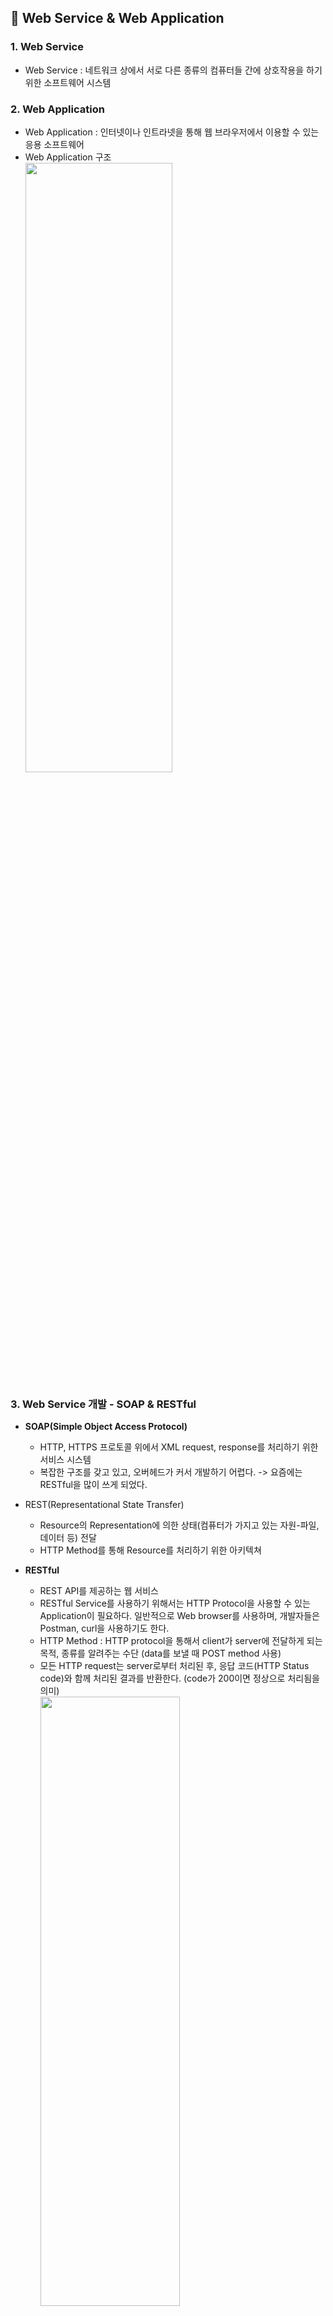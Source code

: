 ## :cherry_blossom: Web Service & Web Application

### 1. Web Service
* Web Service : 네트워크 상에서 서로 다른 종류의 컴퓨터들 간에 상호작용을 하기 위한 소프트웨어 시스템

### 2. Web Application
* Web Application : 인터넷이나 인트라넷을 통해 웹 브라우저에서 이용할 수 있는 응용 소프트웨어
* Web Application 구조   
<img src="https://user-images.githubusercontent.com/61045469/104447786-9b822e00-55df-11eb-89c0-ce5f89e7c006.PNG" width="70%" height="50%"></img><br/>

### 3. Web Service 개발 - SOAP & RESTful
* **SOAP(Simple Object Access Protocol)**
  * HTTP, HTTPS 프로토콜 위에서 XML request, response를 처리하기 위한 서비스 시스템
  * 복잡한 구조를 갖고 있고, 오버헤드가 커서 개발하기 어렵다. -> 요즘에는 RESTful을 많이 쓰게 되었다.

* REST(Representational State Transfer)
  * Resource의 Representation에 의한 상태(컴퓨터가 가지고 있는 자원-파일, 데이터 등) 전달
  * HTTP Method를 통해 Resource를 처리하기 위한 아키텍쳐
  
* **RESTful**
  * REST API를 제공하는 웹 서비스
  * RESTful Service를 사용하기 위해서는 HTTP Protocol을 사용할 수 있는 Application이 필요하다. 일반적으로 Web browser를 사용하며, 개발자들은 Postman, curl을 사용하기도 한다.
  * HTTP Method : HTTP protocol을 통해서 client가 server에 전달하게 되는 목적, 종류를 알려주는 수단 (data를 보낼 때 POST method 사용)
  * 모든 HTTP request는 server로부터 처리된 후, 응답 코드(HTTP Status code)와 함께 처리된 결과를 반환한다. (code가 200이면 정상으로 처리됨을 의미)   
<img src="https://user-images.githubusercontent.com/61045469/104449031-53640b00-55e1-11eb-9fcb-27f4668d4104.png" width="70%" height="50%"></img><br/>

* Resource
  * URI(Uniform Resource Identifier), 인터넷 자원을 나타내는 고유한(유일한) 주소
  * Resource 요청, 응답할 때 XML, HTML, JSON과 같은 문서 포맷을 사용한다.
  
### 4. SOAP vs RESTful
<img src="https://user-images.githubusercontent.com/61045469/104450801-003f8780-55e4-11eb-9f82-7c610de59eb4.png" width="60%" height="40%"></img><br/>

<br>

## :cherry_blossom: Spring Boot로 개발하는 RESTful Service

### 1. Spring Boot 개요
* Spring Boot
  * 단독으로 실행이 가능한 스프링 애플리케이션을 생성한다. 
  * Tomcat, Jetty, Undertow 등을 내장하고 있다.
  * Spring Framework에 필요한 다양한 설정(IoC, AOP 등) 작업이 많이 생략되었다. -> 개발자는 비즈니스 로직에 더 집중할 수 있다.
  * @SpringBootApplication가 붙여진 main 클래스를 실행시키면 Application이 실행된다.
  
### 2. REST API 설계
* Social Media Application
  * User -> Posts   
  <img src="https://user-images.githubusercontent.com/61045469/104457293-31708580-55ed-11eb-80c1-325db2fbff49.png" width="60%" height="40%"></img><br/>

### 3. Spring Boot Project 생성
* [https://start.spring.io](https://start.spring.io/) 사이트 접속하여 프로젝트 생성
  * Project : Maven Project
  * Language : Java (jdk 13.0.2)
  * Spring Boot : 2.4.1
  * Project Metadata
    * Group : com.example
    * Artifact : restful-web-service
    * Packaging : Jar
    * Java : 8
  * Dependencies : Spring Boot DevTools, Lombok, Spring Web, Spring Data JPA, H2 Database 추가
  
### 4. Spring Boot Project 구조 확인과 실행 방법
* application.properties 파일명을 application.yml로 수정 -> Spring 설정 파일(yml이 더 많이 사용되는 추세이다.)
* application.yml 파일에 추가(톰캣 서버 포트 설정)
```java
server:
  port: 8088
```

### 5. HelloWorld Controller 추가
* 일반 controller class와 REST controller class는 다르다. -> @RestControlller 사용
```java
@RestController
public class HelloWorldController {
    // GET
    // /hello-world (endpoint)
    // 예전 방식 : @RequestMapping(method=RequestMethod.GET, path="/hello-world")
    @GetMapping("/hello-world")
    public String helloWorld() {
        return "Hello World";
    }
}
```
* Postman으로도 확인 가능하다.   
<img src="https://user-images.githubusercontent.com/61045469/104487101-0186a980-5610-11eb-8b03-8313e68529ed.png" width="70%" height="50%"></img><br/>

### 6. HelloWorld Bean 추가
* HelloWorldController에 추가
  * String형식이 아닌 Bean객체 형식으로 return하기 때문에 Spring Framework에서는 **json형태**({"message":"Hello World"})로 변환하여 반환해준다.
```java
    // class 생성 : alt + enter
    @GetMapping("/hello-world-bean")
    public HelloWorldBean helloWorldBean() {
        return new HelloWorldBean("Hello World");
    }
```
* Lombok 실행하기 위한 옵션 설정
  * IntelliJ - File - Settings - annotation 검색(Annotation Processors) - Enable annotation processing 체크 후 Apply
* Lombok Plugin 추가
  * IntelliJ - File - Settings - Plugins - lombok 검색 후 Lombok Plugin 설치 - Restart IDE
* **@Data** : Lombok에서는 여러 method들을 자동 생성해주기 때문에 getter, setter를 만들 필요 없다.
* **@AllArgsConstructor**는 생성자를 만들어주는 역할을 하기 때문에 따로 생성자 코드를 추가하면 error가 난다.
* 매개변수가 없는 생성자를 만들어주고 싶은 경우, **@NoArgsConstructor**를 쓰면 된다.
```java
@Data
@AllArgsConstructor
@NoArgsConstructor
public class HelloWorldBean {
    private String message;

}
```

### 7. DispatcherServlet과 프로젝트 동작의 이해
* Spring Boot 동작원리
  * 
